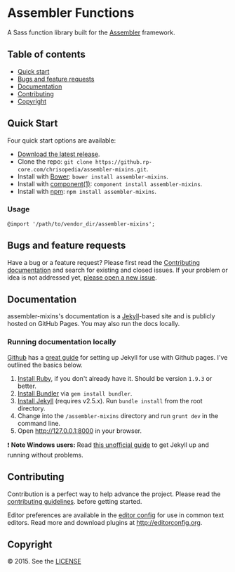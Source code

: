 # Assembler Functions

A Sass function library built for the
[Assembler](https://github.com/chrisopedia/assembler) framework.

## Table of contents

- [Quick start](#quick-start)
- [Bugs and feature requests](#bugs-and-feature-requests)
- [Documentation](#documentation)
- [Contributing](#contributing)
- [Copyright](#copyright)

## Quick Start

Four quick start options are available:

- [Download the latest release](https://github.rp-core.com/chrisopedia/assembler-mixins/archive/v1.0.0.zip).
- Clone the repo: `git clone https://github.rp-core.com/chrisopedia/assembler-mixins.git`.
- Install with [Bower](http://bower.io): `bower install assembler-mixins`.
- Install with [component(1)](https://github.com/componentjs/component): `component install assembler-mixins`.
- Install with [npm](https://www.npmjs.org): `npm install assembler-mixins`.

### Usage

```
@import '/path/to/vendor_dir/assembler-mixins';
```

## Bugs and feature requests

Have a bug or a feature request? Please first read the
[Contributing documentation](https://github.com/chrisopedia/assembler-mixins/blob/master/CONTRIBUTING.md)
and search for existing and closed issues. If your problem or idea is not
addressed yet, [please open a new issue](https://github.com/chrisopedia/assembler-mixins/issues/new?labels=documentation&body=insert%20details).

## Documentation

assembler-mixins's documentation is a [Jekyll](http://jekyllrb.com)-based site and
is publicly hosted on GitHub Pages.  You may also run the docs locally.

### Running documentation locally

[Github](https://github.com/) has a [great guide](https://help.github.com/articles/using-jekyll-with-pages/)
for setting up Jekyll for use with Github pages.  I've outlined the basics below.

1. [Install Ruby](https://www.ruby-lang.org/en/downloads/), if you don't already have it. Should be version `1.9.3` or better.
2. [Install Bundler](http://bundler.io/) via `gem install bundler`.
3. [Install Jekyll](http://jekyllrb.com/docs/installation) (requires v2.5.x). Run `bundle install` from the root directory.
4. Change into the `/assembler-mixins` directory and run `grunt dev` in the command line.
5. Open <http://127.0.0.1:8000> in your browser.

:exclamation: **Note Windows users:** Read [this unofficial guide](http://jekyll-windows.juthilo.com/) to get Jekyll up and running without problems.

## Contributing

Contribution is a perfect way to help advance the project.  Please read the
[contributing guidelines](https://github.com/chrisopedia/assembler-mixins/blob/master/CONTRIBUTING.md).
before getting started.

Editor preferences are available in the [editor config](https://github.com/chrisopedia/assembler-mixins/blob/master/.editorconfig)
for use in common text editors. Read more and download plugins at <http://editorconfig.org>.

## Copyright

:copyright: 2015. See the [LICENSE](https://github.com/chrisopedia/assembler-mixins/blob/master/LICENSE.md)
